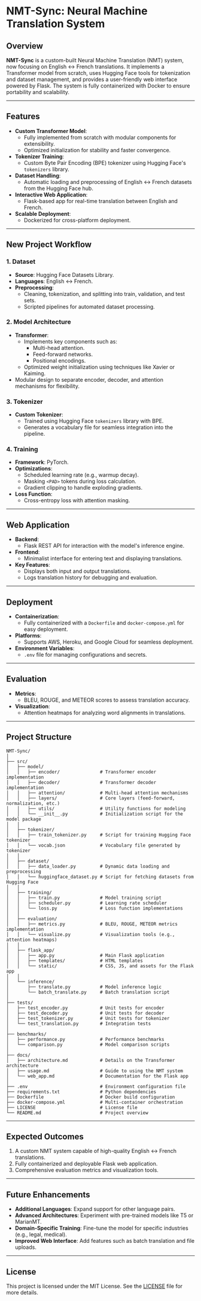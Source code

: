 # **NMT-Sync: Neural Machine Translation System**

## **Overview**
**NMT-Sync** is a custom-built Neural Machine Translation (NMT) system, now focusing on English ↔ French translations. It implements a Transformer model from scratch, uses Hugging Face tools for tokenization and dataset management, and provides a user-friendly web interface powered by Flask. The system is fully containerized with Docker to ensure portability and scalability.

---

## **Features**
- **Custom Transformer Model**:
  - Fully implemented from scratch with modular components for extensibility.
  - Optimized initialization for stability and faster convergence.
- **Tokenizer Training**:
  - Custom Byte Pair Encoding (BPE) tokenizer using Hugging Face's `tokenizers` library.
- **Dataset Handling**:
  - Automatic loading and preprocessing of English ↔ French datasets from the Hugging Face hub.
- **Interactive Web Application**:
  - Flask-based app for real-time translation between English and French.
- **Scalable Deployment**:
  - Dockerized for cross-platform deployment.

---

## **New Project Workflow**

### **1. Dataset**
- **Source**: Hugging Face Datasets Library.
- **Languages**: English ↔ French.
- **Preprocessing**:
  - Cleaning, tokenization, and splitting into train, validation, and test sets.
  - Scripted pipelines for automated dataset processing.

### **2. Model Architecture**
- **Transformer**:
  - Implements key components such as:
    - Multi-head attention.
    - Feed-forward networks.
    - Positional encodings.
  - Optimized weight initialization using techniques like Xavier or Kaiming.
- Modular design to separate encoder, decoder, and attention mechanisms for flexibility.

### **3. Tokenizer**
- **Custom Tokenizer**:
  - Trained using Hugging Face `tokenizers` library with BPE.
  - Generates a vocabulary file for seamless integration into the pipeline.

### **4. Training**
- **Framework**: PyTorch.
- **Optimizations**:
  - Scheduled learning rate (e.g., warmup decay).
  - Masking `<PAD>` tokens during loss calculation.
  - Gradient clipping to handle exploding gradients.
- **Loss Function**:
  - Cross-entropy loss with attention masking.

---

## **Web Application**
- **Backend**:
  - Flask REST API for interaction with the model's inference engine.
- **Frontend**:
  - Minimalist interface for entering text and displaying translations.
- **Key Features**:
  - Displays both input and output translations.
  - Logs translation history for debugging and evaluation.

---

## **Deployment**
- **Containerization**:
  - Fully containerized with a `Dockerfile` and `docker-compose.yml` for easy deployment.
- **Platforms**:
  - Supports AWS, Heroku, and Google Cloud for seamless deployment.
- **Environment Variables**:
  - `.env` file for managing configurations and secrets.

---

## **Evaluation**
- **Metrics**:
  - BLEU, ROUGE, and METEOR scores to assess translation accuracy.
- **Visualization**:
  - Attention heatmaps for analyzing word alignments in translations.

---

## **Project Structure**
```
NMT-Sync/
│
├── src/
│   ├── model/
│   │   ├── encoder/               # Transformer encoder implementation
│   │   ├── decoder/               # Transformer decoder implementation
│   │   ├── attention/             # Multi-head attention mechanisms
│   │   ├── layers/                # Core layers (feed-forward, normalization, etc.)
│   │   ├── utils/                 # Utility functions for modeling
│   │   └── __init__.py            # Initialization script for the model package
│   │
│   ├── tokenizer/
│   │   ├── train_tokenizer.py     # Script for training Hugging Face tokenizer
│   │   └── vocab.json             # Vocabulary file generated by tokenizer
│   │
│   ├── dataset/
│   │   ├── data_loader.py         # Dynamic data loading and preprocessing
│   │   └── huggingface_dataset.py # Script for fetching datasets from Hugging Face
│   │
│   ├── training/
│   │   ├── train.py               # Model training script
│   │   ├── scheduler.py           # Learning rate scheduler
│   │   └── loss.py                # Loss function implementations
│   │
│   ├── evaluation/
│   │   ├── metrics.py             # BLEU, ROUGE, METEOR metrics implementation
│   │   └── visualize.py           # Visualization tools (e.g., attention heatmaps)
│   │
│   ├── flask_app/
│   │   ├── app.py                 # Main Flask application
│   │   ├── templates/             # HTML templates
│   │   └── static/                # CSS, JS, and assets for the Flask app
│   │
│   └── inference/
│       ├── translate.py           # Model inference logic
│       └── batch_translate.py     # Batch translation script
│
├── tests/
│   ├── test_encoder.py            # Unit tests for encoder
│   ├── test_decoder.py            # Unit tests for decoder
│   ├── test_tokenizer.py          # Unit tests for tokenizer
│   └── test_translation.py        # Integration tests
│
├── benchmarks/
│   ├── performance.py             # Performance benchmarks
│   └── comparison.py              # Model comparison scripts
│
├── docs/
│   ├── architecture.md            # Details on the Transformer architecture
│   ├── usage.md                   # Guide to using the NMT system
│   └── web_app.md                 # Documentation for the Flask app
│
├── .env                           # Environment configuration file
├── requirements.txt               # Python dependencies
├── Dockerfile                     # Docker build configuration
├── docker-compose.yml             # Multi-container orchestration
├── LICENSE                        # License file
└── README.md                      # Project overview
```

---

## **Expected Outcomes**
1. A custom NMT system capable of high-quality English ↔ French translations.
2. Fully containerized and deployable Flask web application.
3. Comprehensive evaluation metrics and visualization tools.

---

## **Future Enhancements**
- **Additional Languages**: Expand support for other language pairs.
- **Advanced Architectures**: Experiment with pre-trained models like T5 or MarianMT.
- **Domain-Specific Training**: Fine-tune the model for specific industries (e.g., legal, medical).
- **Improved Web Interface**: Add features such as batch translation and file uploads.

---

## **License**
This project is licensed under the MIT License. See the [LICENSE](LICENSE) file for more details.
